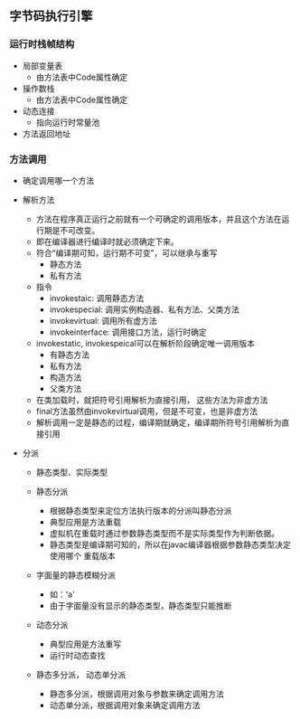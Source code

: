 ## 字节码执行引擎

### 运行时栈帧结构
 * 局部变量表
   + 由方法表中Code属性确定
 * 操作数栈
   + 由方法表中Code属性确定
 * 动态连接
   + 指向运行时常量池
 * 方法返回地址
 
### 方法调用
 * 确定调用哪一个方法
 * 解析方法
   + 方法在程序真正运行之前就有一个可确定的调用版本，并且这个方法在运行期是不可改变。
   + 即在编译器进行编译时就必须确定下来。
   + 符合“编译期可知，运行期不可变”，可以继承与重写
     - 静态方法
     - 私有方法
   + 指令
     - invokestaic: 调用静态方法
     - invokespecial: 调用实例构造器、私有方法、父类方法
     - invokevirtual: 调用所有虚方法
     - invokeinterface: 调用接口方法，运行时确定
   + invokestatic, invokespeical可以在解析阶段确定唯一调用版本
     - 有静态方法
     - 私有方法
     - 构造方法
     - 父类方法
   + 在类加载时，就把符号引用解析为直接引用， 这些方法为非虚方法
   + final方法虽然由invokevirtual调用，但是不可变，也是非虚方法
   + 解析调用一定是静态的过程，编译期就确定，编译期所符号引用解析为直接引用
   
 * 分派
   + 静态类型、实际类型
   + 静态分派
     - 根据静态类型来定位方法执行版本的分派叫静态分派
     - 典型应用是方法重载
     - 虚拟机在重载时通过参数静态类型而不是实际类型作为判断依据。
     - 静态类型是编译期可知的，所以在javac编译器根据参数静态类型决定使用哪个
     重载版本
   + 字面量的静态模糊分派
     - 如：'a'
     - 由于字面量没有显示的静态类型，静态类型只能推断
   
   + 动态分派
     - 典型应用是方法重写
     - 运行时动态查找
 
   + 静态多分派， 动态单分派
     - 静态多分派，根据调用对象与参数来确定调用方法
     - 动态单分派，根据调用对象来确定调用方法